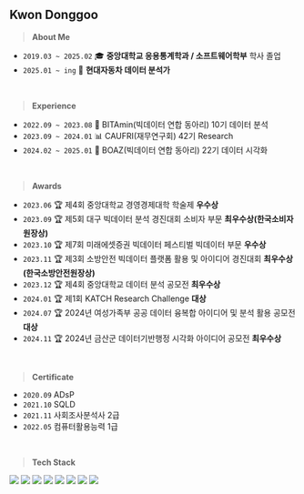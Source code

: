 ## Kwon Donggoo

> **About Me** 
-  `2019.03 ~ 2025.02` 🎓 **중앙대학교 응용통계학과 / 소프트웨어학부** 학사 졸업
-  `2025.01 ~ ing` 🚙 **현대자동차 데이터 분석가**
</br>

> **Experience**
- `2022.09 ~ 2023.08` 🍊 BITAmin(빅데이터 연합 동아리) 10기 데이터 분석
- `2023.09 ~ 2024.01` 📊 CAUFRI(재무연구회) 42기 Research
- `2024.02 ~ 2025.01` 🐘 BOAZ(빅데이터 연합 동아리) 22기 데이터 시각화 
</br>

> **Awards**
- `2023.06` 🏆 제4회 중앙대학교 경영경제대학 학술제 **우수상**
- `2023.09` 🏆 제5회 대구 빅데이터 분석 경진대회 소비자 부문 **최우수상(한국소비자원장상)**
- `2023.10` 🏆 제7회 미래에셋증권 빅데이터 페스티벌 빅데이터 부문 **우수상**
- `2023.11` 🏆 제3회 소방안전 빅데이터 플랫폼 활용 및 아이디어 경진대회 **최우수상(한국소방안전원장상)**
- `2023.12` 🏆 제4회 중앙대학교 데이터 분석 공모전 **최우수상**
- `2024.01` 🏆 제1회 KATCH Research Challenge **대상**
- `2024.07` 🏆 2024년 여성가족부 공공 데이터 융복합 아이디어 및 분석 활용 공모전 **대상**
- `2024.11` 🏆 2024년 금산군 데이터기반행정 시각화 아이디어 공모전 **최우수상**
</br>

> **Certificate**
- `2020.09` ADsP
- `2021.10` SQLD
- `2021.11` 사회조사분석사 2급
- `2022.05` 컴퓨터활용능력 1급
</br>

> **Tech Stack**

<img src="https://img.shields.io/badge/Python-3776AB?logo=Python&logoColor=white"> <img src="https://img.shields.io/badge/MySQL-4479A1?logo=MySQL&logoColor=white"> <img src="https://img.shields.io/badge/RStudio-75AADB?logo=RStudio&logoColor=white"> <img src="https://img.shields.io/badge/SPSS-3B5998?logo=IBM&logoColor=white"> <img src="https://img.shields.io/badge/C-4479A1?logo=C&logoColor=white"> <img src="https://img.shields.io/badge/Java-007396?logo=Java&logoColor=white"> <img src="https://img.shields.io/badge/Jupyter-F37626?logo=Jupyter&logoColor=white"> <img src="https://img.shields.io/badge/PyTorch-EE4C2C?style=flat&logo=PyTorch&logoColor=white"/>
</br>
